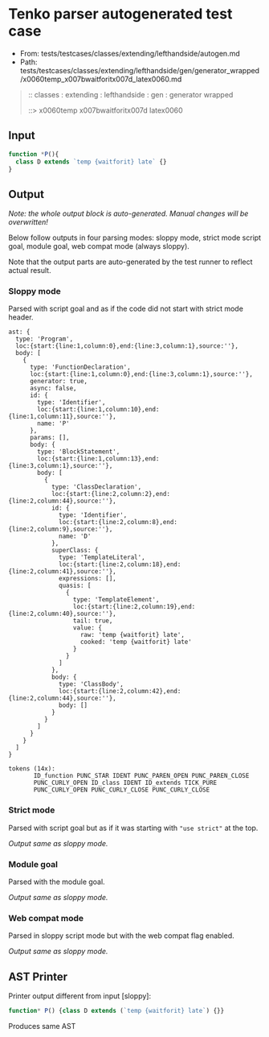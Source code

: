 # Tenko parser autogenerated test case

- From: tests/testcases/classes/extending/lefthandside/autogen.md
- Path: tests/testcases/classes/extending/lefthandside/gen/generator_wrapped/x0060temp_x007bwaitforitx007d_latex0060.md

> :: classes : extending : lefthandside : gen : generator wrapped
>
> ::> x0060temp x007bwaitforitx007d latex0060

## Input


`````js
function *P(){
  class D extends `temp {waitforit} late` {}
}
`````

## Output

_Note: the whole output block is auto-generated. Manual changes will be overwritten!_

Below follow outputs in four parsing modes: sloppy mode, strict mode script goal, module goal, web compat mode (always sloppy).

Note that the output parts are auto-generated by the test runner to reflect actual result.

### Sloppy mode

Parsed with script goal and as if the code did not start with strict mode header.

`````
ast: {
  type: 'Program',
  loc:{start:{line:1,column:0},end:{line:3,column:1},source:''},
  body: [
    {
      type: 'FunctionDeclaration',
      loc:{start:{line:1,column:0},end:{line:3,column:1},source:''},
      generator: true,
      async: false,
      id: {
        type: 'Identifier',
        loc:{start:{line:1,column:10},end:{line:1,column:11},source:''},
        name: 'P'
      },
      params: [],
      body: {
        type: 'BlockStatement',
        loc:{start:{line:1,column:13},end:{line:3,column:1},source:''},
        body: [
          {
            type: 'ClassDeclaration',
            loc:{start:{line:2,column:2},end:{line:2,column:44},source:''},
            id: {
              type: 'Identifier',
              loc:{start:{line:2,column:8},end:{line:2,column:9},source:''},
              name: 'D'
            },
            superClass: {
              type: 'TemplateLiteral',
              loc:{start:{line:2,column:18},end:{line:2,column:41},source:''},
              expressions: [],
              quasis: [
                {
                  type: 'TemplateElement',
                  loc:{start:{line:2,column:19},end:{line:2,column:40},source:''},
                  tail: true,
                  value: {
                    raw: 'temp {waitforit} late',
                    cooked: 'temp {waitforit} late'
                  }
                }
              ]
            },
            body: {
              type: 'ClassBody',
              loc:{start:{line:2,column:42},end:{line:2,column:44},source:''},
              body: []
            }
          }
        ]
      }
    }
  ]
}

tokens (14x):
       ID_function PUNC_STAR IDENT PUNC_PAREN_OPEN PUNC_PAREN_CLOSE
       PUNC_CURLY_OPEN ID_class IDENT ID_extends TICK_PURE
       PUNC_CURLY_OPEN PUNC_CURLY_CLOSE PUNC_CURLY_CLOSE
`````

### Strict mode

Parsed with script goal but as if it was starting with `"use strict"` at the top.

_Output same as sloppy mode._

### Module goal

Parsed with the module goal.

_Output same as sloppy mode._

### Web compat mode

Parsed in sloppy script mode but with the web compat flag enabled.

_Output same as sloppy mode._

## AST Printer

Printer output different from input [sloppy]:

````js
function* P() {class D extends (`temp {waitforit} late`) {}}
````

Produces same AST
